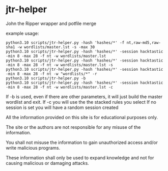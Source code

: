 # jtr-helper
John the Ripper wrapper and potfile merge

example usage:

```
python3.10 scripts/jtr-helper.py -hash 'hashes/*' -f nt,raw-md5,raw-sha1 -w wordlists/master.lst -s -max 30
python3.10 scripts/jtr-helper.py -hash 'hashes/*' -session hacktastic -min 8 -max 28 -f nt -w wordlists/master.lst
python3.10 scripts/jtr-helper.py -hash 'hashes/*' -session hacktastic -min 8 -max 28 -f nt -w wordlists/master.lst -s
python3.10 scripts/jtr-helper.py -hash 'hashes/*' -session hacktastic -min 8 -max 28 -f nt -w "wordlists/*" -r
python3.10 scripts/jtr-helper.py -b
python3.10 scripts/jtr-helper.py -hash 'hashes/*' -session hacktastic -min 8 -max 28 -f nt -w wordlists/master.lst -c
```

If -b is used, even if there are other parameters, it will just build the master wordlist and exit.
If -c you will use the the stacked rules you select
If no session is set you will have a random session created

All the information provided on this site is for educational purposes only.

The site or the authors are not responsible for any misuse of the information.

You shall not misuse the information to gain unauthorized access and/or write malicious programs.

These information shall only be used to expand knowledge and not for causing malicious or damaging attacks.
